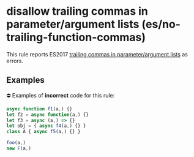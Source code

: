 # disallow trailing commas in parameter/argument lists (es/no-trailing-function-commas)

This rule reports ES2017 [trailing commas in parameter/argument lists](https://github.com/tc39/proposal-trailing-function-commas#readme) as errors.

## Examples

⛔ Examples of **incorrect** code for this rule:

```js
async function f1(a,) {}
let f2 = async function(a,) {}
let f3 = async (a,) => {}
let obj = { async f4(a,) {} }
class A { async f5(a,) {} }

foo(a,)
new F(a,)
```
